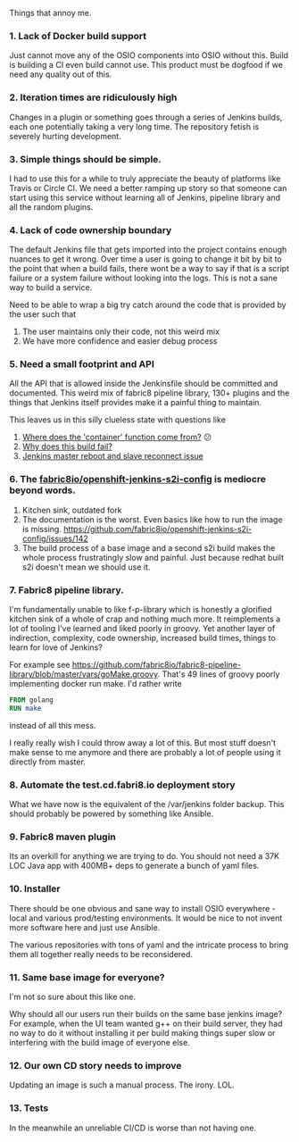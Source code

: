 Things that annoy me.

### 1. Lack of Docker build support

Just cannot move any of the OSIO components into OSIO without this. Build is
building a CI even build cannot use. This product must be dogfood if we need any
quality out of this.

### 2. Iteration times are ridiculously high 

Changes in a plugin or something goes through a series of Jenkins builds, each
one potentially taking a very long time. The repository fetish is severely
hurting development.

### 3. Simple things should be simple.

I had to use this for a while to truly appreciate the beauty of platforms like
Travis or Circle CI. We need a better ramping up story so that someone can start
using this service without learning all of Jenkins, pipeline library and all the
random plugins.

### 4. Lack of code ownership boundary

The default Jenkins file that gets imported into the project contains enough
nuances to get it wrong. Over time a user is going to change it bit by bit to
the point that when a build fails, there wont be a way to say if that is a
script failure or a system failure without looking into the logs. This is not a
sane way to build a service.

Need to be able to wrap a big try catch around the code that is provided by the
user such that

  1. The user maintains only their code, not this weird mix
  2. We have more confidence and easier debug process

### 5. Need a small footprint and API

All the API that is allowed inside the Jenkinsfile should be committed and
documented. This weird mix of fabric8 pipeline library, 130+ plugins and the
things that Jenkins itself provides make it a painful thing to maintain.

This leaves us in this silly clueless state with questions like

1. [Where does the 'container' function come from?](https://github.com/fabric8io/fabric8-build-team/issues/20) :confused:
2. [Why does this build fail?](https://github.com/fabric8io/fabric8-build-team/issues/26)
3. [Jenkins master reboot and slave reconnect issue](https://github.com/fabric8io/fabric8-build-team/issues/17)

### 6. The [fabric8io/openshift-jenkins-s2i-config](https://github.com/fabric8io/openshift-jenkins-s2i-config) is mediocre beyond words.

1. Kitchen sink, outdated fork
2. The documentation is the worst. Even basics like how to run the image is missing.
   https://github.com/fabric8io/openshift-jenkins-s2i-config/issues/142
3. The build process of a base image and a second s2i build makes the whole
   process frustratingly slow and painful. Just because redhat built s2i doesn't
   mean we should use it.

### 7. Fabric8 pipeline library.

I'm fundamentally unable to like f-p-library which is honestly a glorified
kitchen sink of a whole of crap and nothing much more. It reimplements a lot of
tooling I've learned and liked poorly in groovy. Yet another layer of
indirection, complexity, code ownership, increased build times, things to learn
for love of Jenkins?

For example see
https://github.com/fabric8io/fabric8-pipeline-library/blob/master/vars/goMake.groovy.
That's 49 lines of groovy poorly implementing docker run make. I'd rather write

```Dockerfile
FROM golang
RUN make
```
instead of all this mess.

I really really wish I could throw away a lot of this. But most stuff doesn't
make sense to me anymore and there are probably a lot of people using it
directly from master.

### 8. Automate the test.cd.fabri8.io deployment story

What we have now is the equivalent of the /var/jenkins folder backup. This
should probably be powered by something like Ansible.

### 9. Fabric8 maven plugin

Its an overkill for anything we are trying to do. You should not need a 37K LOC
Java app with 400MB+ deps to generate a bunch of yaml files.

### 10. Installer

There should be one obvious and sane way to install OSIO everywhere - local and
various prod/testing environments. It would be nice to not invent more software
here and just use Ansible.

The various repositories with tons of yaml and the intricate process to bring
them all together really needs to be reconsidered.

### 11. Same base image for everyone?

I'm not so sure about this like one.

Why should all our users run their builds on the same base jenkins image? For
example, when the UI team wanted g++ on their build server, they had no way to
do it without installing it per build making things super slow or interfering
with the build image of everyone else.

### 12. Our own CD story needs to improve 

Updating an image is such a manual process. The irony. LOL.

### 13. Tests 

In the meanwhile an unreliable CI/CD is worse than not having one.

